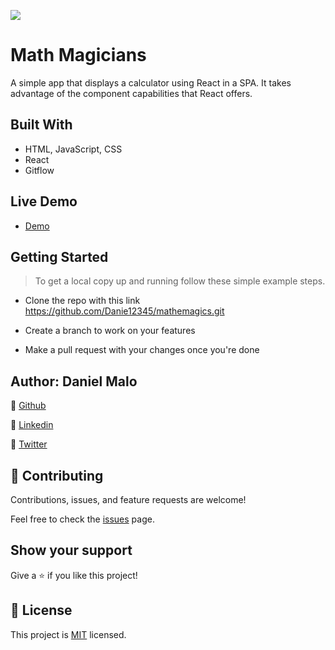 ![](https://img.shields.io/badge/Microverse-blueviolet)

# Math Magicians
A simple app that displays a calculator using React in a SPA. It takes advantage of the component capabilities that React offers.


## Built With
- HTML, JavaScript, CSS
- React
- Gitflow

## Live Demo
- [Demo](https://anagudelogu.github.io/mathemagics/build)


## Getting Started
> To get a local copy up and running follow these simple example steps.

- Clone the repo with this link https://github.com/Danie12345/mathemagics.git

- Create a branch to work on your features

- Make a pull request with your changes once you're done


## Author: Daniel Malo
👤 [Github](https://github.com/Danie12345)

👤 [Linkedin](https://www.linkedin.com/in/daniel-malo-75218a192/)

👤 [Twitter](https://twitter.com/DanielMalo_v4)


## 🤝 Contributing
Contributions, issues, and feature requests are welcome!

Feel free to check the [issues](https://github.com/Danie12345/mathemagics/issues) page.


## Show your support
Give a ⭐️ if you like this project!


## 📝 License
This project is [MIT](LICENSE) licensed.

